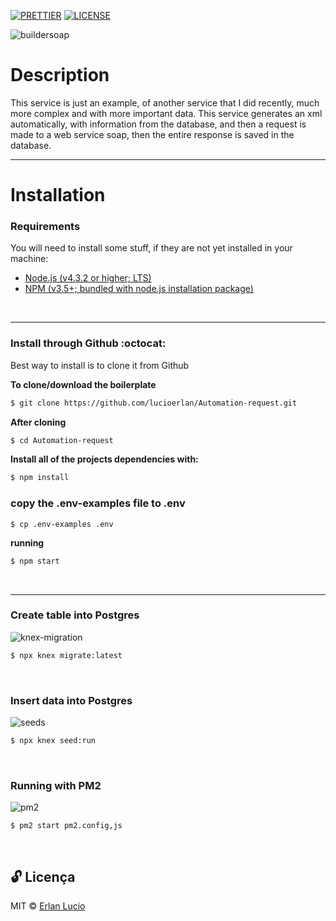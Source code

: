 [![PRETTIER](https://img.shields.io/badge/code_style-prettier-ff69b4.svg?style=flat-square)](https://gitter.im/jlongster/prettie)
[![LICENSE](https://img.shields.io/github/license/arshadkazmi42/awesome-github-init.svg)](https://github.com/arshadkazmi42/awesome-github-init/LICENSE)

![buildersoap](https://user-images.githubusercontent.com/67064886/89115436-96308d00-d45e-11ea-9f3e-23cc2a67e200.gif)
<br>


# Description 

This service is just an example, of another service that I did recently, much more complex and with more important data. This service generates an xml automatically, with information from the database, and then a request is made to a web service soap, then the entire response is saved in the database.
<br>



---

# Installation

### Requirements

You will need to install some stuff, if they are not yet installed in your machine:

* [Node.js (v4.3.2 or higher; LTS)](http://nodejs.org)
* [NPM (v3.5+; bundled with node.js installation package)](https://docs.npmjs.com/getting-started/installing-node#updating-npm)
<br>

---

### Install through Github :octocat:

Best way to install is to clone it from Github
<br>

**To clone/download the boilerplate**

```bash
$ git clone https://github.com/lucioerlan/Automation-request.git
```

**After cloning**

```bash
$ cd Automation-request
```

**Install all of the projects dependencies with:**

```bash
$ npm install

```


### copy the .env-examples file to .env

```
$ cp .env-examples .env
```

**running**

```bash
$ npm start

```
<br>

---

### Create table into Postgres
![knex-migration](https://user-images.githubusercontent.com/67064886/89115889-efe78600-d463-11ea-9c2d-c53fdb18b528.png)
```sh
$ npx knex migrate:latest
```
<br>



### Insert data into Postgres
![seeds](https://user-images.githubusercontent.com/67064886/89115891-f118b300-d463-11ea-8666-13605e7e3bc7.png)
```sh
$ npx knex seed:run
```
<br>




### Running with PM2

![pm2](https://user-images.githubusercontent.com/67064886/89115890-f0801c80-d463-11ea-9e59-320df400d6d5.png)

```
$ pm2 start pm2.config,js
```
<br>

## 🔓 Licença 
MIT © [Erlan Lucio](https://www.linkedin.com/in/erlanlucio/)


